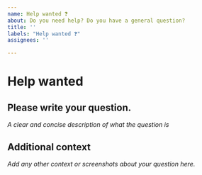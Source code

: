 ```yaml
---
name: Help wanted ❓
about: Do you need help? Do you have a general question?
title: ''
labels: "Help wanted ❓"
assignees: ''

---
```

# Help wanted
## Please write your question.
*A clear and concise description of what the question is*

## Additional context
*Add any other context or screenshots about your question here.*
